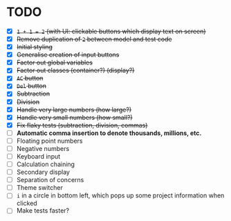 # TODO
- [x] ~~`1 + 1 = 2` (with UI: clickable buttons which display text on screen)~~
- [x] ~~Remove duplication of `2` between model and test code~~
- [x] ~~Initial styling~~
- [x] ~~Generalise creation of input buttons~~
- [x] ~~Factor out global variables~~
- [x] ~~Factor out classes (container?) (display?)~~
- [x] ~~`AC` button~~
- [x] ~~`Del` button~~
- [x] ~~Subtraction~~
- [x] ~~Division~~
- [x] ~~Handle very large numbers (how large?)~~
- [x] ~~Handle very small numbers (how small?)~~
- [x] ~~Fix flaky tests (subtraction, division, commas)~~
- [ ] **Automatic comma insertion to denote thousands, millions, etc.**
- [ ] Floating point numbers
- [ ] Negative numbers
- [ ] Keyboard input
- [ ] Calculation chaining
- [ ] Secondary display
- [ ] Separation of concerns
- [ ] Theme switcher
- [ ] `i` in a circle in bottom left, which pops up some project information when clicked
- [ ] Make tests faster?
